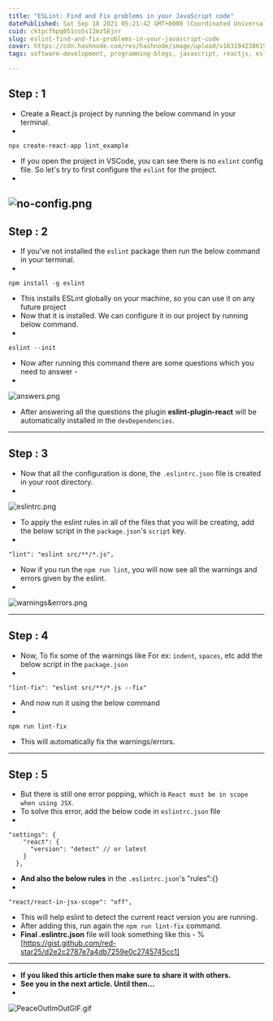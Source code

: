 ```yaml
---
title: "ESLint: Find and Fix problems in your JavaScript code"
datePublished: Sat Sep 18 2021 05:21:42 GMT+0000 (Coordinated Universal Time)
cuid: cktpcfhpq051co5s12mz58jnr
slug: eslint-find-and-fix-problems-in-your-javascript-code
cover: https://cdn.hashnode.com/res/hashnode/image/upload/v1631942386190/evLlu7oGw.png
tags: software-development, programming-blogs, javascript, reactjs, eslint

---
```


## Step : 1
- Create a React.js project by running the below command in your terminal.
- 
```
npx create-react-app lint_example
```
- If you open the project in VSCode, you can see there is no `eslint` config file. So let's try to first configure the `eslint` for the project.
- 
![no-config.png](https://cdn.hashnode.com/res/hashnode/image/upload/v1631542137661/llim2Ec4E.png)
--------
## Step : 2
- If you've not installed the `eslint` package then run the below command in your terminal.
- 
```
npm install -g eslint
```
- This installs ESLint globally on your machine, so you can use it on any future project
- Now that it is installed. We can configure it in our project by running below command.
- 
```
eslint --init
```
- Now after running this command there are some questions which you need to answer -
- 
![answers.png](https://cdn.hashnode.com/res/hashnode/image/upload/v1631542610483/Wts-_ziVE.png)
- After answering all the questions the plugin **eslint-plugin-react** will be automatically installed in the `devDependencies`.

----------

## Step : 3 
- Now that all the configuration is done, the `.eslintrc.json` file is created in your root directory.
- 
![eslintrc.png](https://cdn.hashnode.com/res/hashnode/image/upload/v1631542859690/Ge0WSgjoF.png)
- To apply the eslint rules in all of the files that you will be creating, add the below script in the `package.json`'s `script` key.
- 
```
"lint": "eslint src/**/*.js",
```
- Now if you run the `npm run lint`, you will now see all the warnings and errors given by the eslint.
- 
![warnings&errors.png](https://cdn.hashnode.com/res/hashnode/image/upload/v1631543202267/Yfh6xYDpa.png)

--------
## Step : 4
- Now, To fix some of the warnings like For ex: `indent`, `spaces`, etc add the below script in the `package.json`
- 
```
"lint-fix": "eslint src/**/*.js --fix"
```
- And now run it using the below command
- 
```
npm run lint-fix
```
- This will automatically fix the warnings/errors.

---------
## Step : 5
- But there is still one error popping, which is `React must be in scope when using JSX`.
- To solve this error, add the below code in `eslintrc.json` file
- 
```
"settings": {
    "react": {
      "version": "detect" // or latest
    }
  },
```  
- **And also the below rules** in the `.eslintrc.json`'s "rules":{}
- 
```
"react/react-in-jsx-scope": "off",
```
- This will help eslint to detect the current react version you are running.
- After adding this, run again the `npm run lint-fix` command.
- **Final .eslintrc.json** file will look something like this - 
%[https://gist.github.com/red-star25/d2e2c2787e7a4db7259e0c2745745cc1]

---------
- **If you liked this article then make sure to share it with others.**
- **See you in the next article. Until then...**
- 
![PeaceOutImOutGIF.gif](https://cdn.hashnode.com/res/hashnode/image/upload/v1631942118244/cb0x5vQ08.gif)

